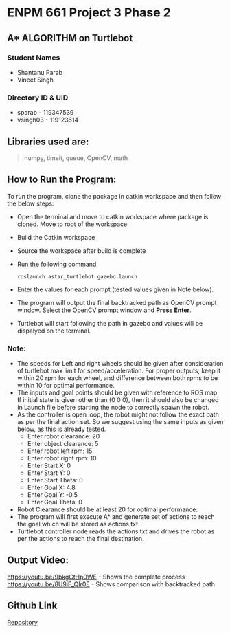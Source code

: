 # ENPM 661 Project 3 Phase 2

## A* ALGORITHM on Turtlebot

### Student Names
- Shantanu Parab
- Vineet Singh

### Directory ID & UID
- sparab - 119347539
- vsingh03 - 119123614

## Libraries used are: 
>numpy, timeit, queue, OpenCV, math 

<!-- ## Source Code Files

- [`phase2map1.py`](phase2map1.py) - Contains the implementation of Astar algorithm to solve the path planning problem.
  + The program will run a A* algorithm for path planning and create a video. This video will be saved after execution as Astar01.avi.
  + Once the program runs  completetly it will show  a image output of optimum path.
  + Press enter once the image is shown this will complete the video recording
  + The program will ask the user to give the inputs for start and goal and check wheter it is valid.
  + Selecting Robot Clearance values and Object Clearance values above 5 will make the right most area on the map inaccessible. 

- [`Astar_turtlebot.py`](Astar-turtlebot.py) - Contains the implementation of Astar algorithm to solve the path planning problem.
  + The program will run a A* algorithm for path planning and create a video of the entire node generation. This video will be saved after execution as Astar02.avi.
  + Once the program runs  completetly it will show  a image output of optimum path.
  + Press enter once the image is shown this will complete the video recording
  + The program will ask the user to give the inputs for start and goal and check wheter it is valid.


Note: The output videos in both cases is created as .avi which is converted to .mp4 using another software. -->

  <!-- To test any other initial state and goal state, provide the states to --InitState and --GoalState parameter while running the code (x y theta). 

  The canvas size is 600\*200 for the map in Astar_turtlebot.py
  The canvas size is 600\*250 for the map in phase2map1.py
  The inputs of initial and goal nodes should be given in Cartetsian Coordinates, and Step size between 1 to 10.  -->

## How to Run the Program:

To run the program, clone the package in catkin workspace and then follow the below steps:
+ Open the terminal and move to catkin workspace where package is cloned. Move to root of the workspace. 
+ Build the Catkin workspace 
+ Source the workspace after build is complete
+ Run the following command 

      roslaunch astar_turtlebot gazebo.launch 


+ Enter the values for each prompt (tested values given in Note below).  
+ The program will output the final backtracked path as OpenCV prompt window. Select the OpenCV prompt window and **Press Enter**.
+ Turtlebot will start following the path in gazebo and values will be dispalyed on the terminal. 
  


### Note: 
+ The speeds for Left and right wheels should be given after consideration of turtlebot max limit for speed/acceleration. For proper outputs, keep it within 20 rpm for each wheel, and difference between both rpms to be within 10 for optimal performance. 
+ The inputs and goal points should be given with reference to ROS map. If initial state is given other than (0 0 0), then it should also be changed in Launch file before starting the node to correctly spawn the robot. 
+ As the controller is open loop, the robot might not follow the exact path as per the final action set. So we suggest using the same inputs as given below, as this is already tested. 
  + Enter robot clearance: 20
  + Enter object clearance: 5
  + Enter robot left rpm: 15
  + Enter robot right rpm: 10
  + Enter Start X: 0
  + Enter Start Y: 0
  + Enter Start Theta: 0
  + Enter Goal X: 4.8
  + Enter Goal Y: -0.5
  + Enter Goal Theta: 0
+ Robot Clearance should be at least 20 for optimal performance. 
+ The program will first execute A* and generate set of actions to reach the goal which will be stored as actions.txt. 
+ Turtlebot controller node reads the actions.txt and drives the robot as per the actions to reach the final destination.


## Output Video: 
https://youtu.be/9bkgCtHp0WE -  Shows the complete process
https://youtu.be/8U9iF_QIr0E -  Shows comparison with backtracked path


## Github Link
[Repository](https://github.com/VKSingh03/astar_turtlebot_ros_noetic.git)

<!-- ## Video Output
[Output Video for map1](Astar01.mp4) -->




